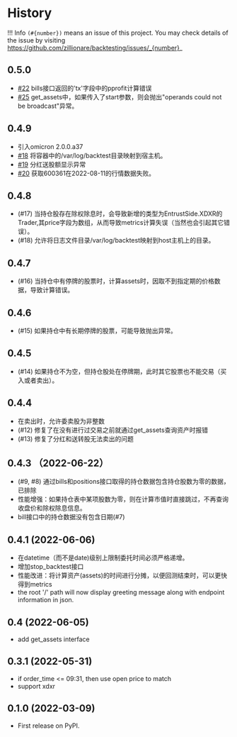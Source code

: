 # History

!!! Info
    `(#{number})` means an issue of this project. You may check details of the issue by visiting https://github.com/zillionare/backtesting/issues/_{number}_

## 0.5.0
* [#22](https://github.com/zillionare/backtesting/issues/22) bills接口返回的'tx'字段中的pprofit计算错误
* [#25](https://github.com/zillionare/backtesting/issues/25) get_assets中，如果传入了start参数，则会抛出"operands could not be broadcast"异常。
## 0.4.9
* 引入omicron 2.0.0.a37
* [#18](https://github.com/zillionare/backtesting/issues/18) 将容器中的/var/log/backtest目录映射到宿主机。
* [#19](https://github.com/zillionare/backtesting/issues/19) 分红送股额显示异常
* [#20](https://github.com/zillionare/backtesting/issues/20) 获取600361在2022-08-11的行情数据失败。
## 0.4.8
* (#17) 当持仓股存在除权除息时，会导致新增的类型为EntrustSide.XDXR的Trader,其price字段为数组，从而导致metrics计算失误（当然也会引起其它错误）。
* (#18) 允许将日志文件目录/var/log/backtest映射到host主机上的目录。
## 0.4.7
* (#16) 当持仓中有停牌的股票时，计算assets时，因取不到指定期的价格数据，导致计算错误。
## 0.4.6
* (#15) 如果持仓中有长期停牌的股票，可能导致抛出异常。

## 0.4.5
* (#14) 如果持仓不为空，但持仓股处在停牌期，此时其它股票也不能交易（买入或者卖出）。

## 0.4.4
* 在卖出时，允许委卖股为非整数
* (#12) 修复了在没有进行过交易之前就通过get_assets查询资产时报错
* (#13) 修复了分红和送转股无法卖出的问题

## 0.4.3 （2022-06-22）
* (#9, #8) 通过bills和positions接口取得的持仓数据包含持仓股数为零的数据，已排除
* 性能增强：如果持仓表中某项股数为零，则在计算市值时直接跳过，不再查询收盘价和除权除息信息。
* bill接口中的持仓数据没有包含日期(#7)

## 0.4.1 (2022-06-06)
* 在datetime（而不是date)级别上限制委托时间必须严格递增。
* 增加stop_backtest接口
* 性能改进：将计算资产(assets)的时间进行分摊，以便回测结束时，可以更快得到metrics
* the root '/' path will now display greeting message along with endpoint information in json.

## 0.4 (2022-06-05)
* add get_assets interface

## 0.3.1 (2022-05-31)

* if order_time <= 09:31, then use open price to match
* support xdxr

## 0.1.0 (2022-03-09)

* First release on PyPI.
